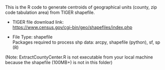This is the R code to generate centroids of geographical units (county, zip code tabulation area) from TIGER shapefile. 

- TIGER file download link: <br>
https://www.census.gov/cgi-bin/geo/shapefiles/index.php

- File Type: shapefile <br>
Packages required to process shp data: arcpy, shapefile (python), sf, sp (R)

(Note: ExtractCountyCenter.R is not executable from your local machine because the shapefile (100MB+) is not in this folder)
